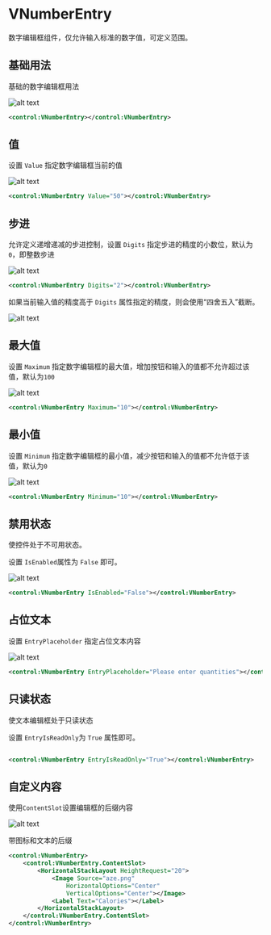 
# VNumberEntry

数字编辑框组件，仅允许输入标准的数字值，可定义范围。


## 基础用法


基础的数字编辑框用法

![alt text](assets/image-69.png)

```xml
<control:VNumberEntry></control:VNumberEntry>
```

## 值


设置 `Value` 指定数字编辑框当前的值

![alt text](assets/image-70.png)


```xml
<control:VNumberEntry Value="50"></control:VNumberEntry>

```


## 步进

允许定义递增递减的步进控制，设置 `Digits` 指定步进的精度的小数位，默认为`0`，即整数步进

![alt text](assets/image-71.png)


```xml
<control:VNumberEntry Digits="2"></control:VNumberEntry>
```


如果当前输入值的精度高于 `Digits` 属性指定的精度，则会使用“四舍五入”截断。

![alt text](assets/recording-15.gif)


## 最大值


设置 `Maximum` 指定数字编辑框的最大值，增加按钮和输入的值都不允许超过该值，默认为`100`

![alt text](assets/recording-13.gif)

```xml
<control:VNumberEntry Maximum="10"></control:VNumberEntry>
```


## 最小值


设置 `Minimum` 指定数字编辑框的最小值，减少按钮和输入的值都不允许低于该值，默认为`0`

![alt text](assets/recording-14.gif)

```xml
<control:VNumberEntry Minimum="10"></control:VNumberEntry>
```


## 禁用状态


使控件处于不可用状态。

设置 `IsEnabled`属性为 `False` 即可。


![alt text](assets/image-72.png)

```xml
<control:VNumberEntry IsEnabled="False"></control:VNumberEntry>
```

## 占位文本


设置 `EntryPlaceholder` 指定占位文本内容

![alt text](assets/image-73.png)

```xml
<control:VNumberEntry EntryPlaceholder="Please enter quantities"></control:VNumberEntry>
```


## 只读状态


使文本编辑框处于只读状态

设置 `EntryIsReadOnly`为 `True` 属性即可。


```xml

<control:VNumberEntry EntryIsReadOnly="True"></control:VNumberEntry>

```



## 自定义内容

使用`ContentSlot`设置编辑框的后缀内容

![alt text](assets/image-66.png)

带图标和文本的后缀

```xml
<control:VNumberEntry>
    <control:VNumberEntry.ContentSlot>
        <HorizontalStackLayout HeightRequest="20">
            <Image Source="aze.png"
                HorizontalOptions="Center"
                VerticalOptions="Center"></Image>
            <Label Text="Calories"></Label>
        </HorizontalStackLayout>
    </control:VNumberEntry.ContentSlot>
</control:VNumberEntry>
```
